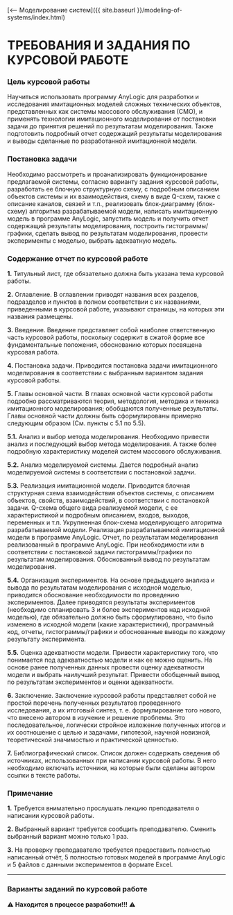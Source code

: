 [⟵ Моделирование систем]({{ site.baseurl }}/modeling-of-systems/index.html)

# **ТРЕБОВАНИЯ И ЗАДАНИЯ ПО КУРСОВОЙ РАБОТЕ**

### **Цель курсовой работы**
Научиться использовать программу AnyLogic для разработки и исследования имитационных моделей сложных технических объектов, представленных как системы массового обслуживания (СМО), и применять технологии имитационного моделирования от постановки задачи до принятия решений по результатам моделирования. Также подготовить подробный отчет содержащий результаты моделирования и выводы сделанные по разработанной имитационной модели.

### **Постановка задачи**
Необходимо рассмотреть и проанализировать функционирование предлагаемой системы, согласно варианту задания курсовой работы, разработать ее блочную структурную схему, с подробным описанием объектов системы и их взаимодействия, схему в виде Q-схем, также с описание каналов, связей и т.п., реализовать блок-диаграмму (блок-схему) алгоритма разрабатываемой модели, написать имитационную модель в программе AnyLogic, запустить модель и получить отчет содержащий результаты моделирования, построить гистограммы/графики, сделать вывод по результатам моделирования, провести эксперименты с моделью, выбрать адекватную модель. 

### **Содержание отчет по курсовой работе**
**1.** Титульный лист, где обязательно должна быть указана тема курсовой работы.

**2.** Оглавление. В оглавлении приводят названия всех разделов, подразделов и пунктов в полном соответствии с их названиями, приведенными в курсовой работе, указывают страницы, на которых эти названия размещены.

**3.** Введение. Введение представляет собой наиболее ответственную часть курсовой работы, поскольку содержит в сжатой форме все фундаментальные положения, обоснованию которых посвящена курсовая работа.

**4.** Постановка задачи. Приводится постановка задачи имитационного моделирования в соответствии с выбранным вариантом задания курсовой работы.

**5.** Главы основной части. В главах основной части курсовой работы подробно рассматриваются теория, методология, методика и техника имитационного моделирования; обобщаются полученные результаты. Главы основной части должны быть сформулированы примерно следующим образом (См. пункты с 5.1 по 5.5).

**5.1.** Анализ и выбор метода моделирования. Необходимо привести анализ и последующий выбор метода моделирования. А также более подробную характеристику моделей систем массового обслуживания.

**5.2.** Анализ моделируемой системы. Дается подробный анализ моделируемой системы в соответствии с постановкой задачи.

**5.3.** Реализация имитационной модели. Приводится блочная структурная схема взаимодействия объектов системы, с описанием объектов, свойств, взаимодействий, в соответствии с постановкой задачи. Q-схема общего вида реализуемой модели, с ее характеристикой и подробным описанием, входов, выходов, переменных и т.п. Укрупненная блок-схема моделирующего алгоритма разрабатываемой модели. Реализация разрабатываемой имитационной модели в программе AnyLogic. Отчет, по результатам моделирования реализованный в программе AnyLogic. При необходимости или в соответствии с постановкой задачи гистограммы/графики по результатам моделирования. Обоснованный вывод по результатам моделирования.

**5.4.** Организация экспериментов. На основе предыдущего анализа и вывода по результатам моделирования с исходной моделью, приводится обоснование необходимости по проведению экспериментов. Далее приводятся результаты экспериментов (необходимо спланировать 3 и более экспериментов над исходной моделью), где обязательно должно быть сформулировано, что было изменено в исходной модели (какие характеристики), программный код, отчеты, гистограммы/графики и обоснованные выводы по каждому результату эксперимента.

**5.5.** Оценка адекватности модели. Привести характеристику того, что понимается под адекватностью модели и как ее можно оценить. На основе ранее полученных данных провести оценку адекватности модели и выбрать наилучший результат. Привести обобщенный вывод по результатам экспериментов и оценки адекватности.

**6.** Заключение. Заключение курсовой работы представляет собой не простой перечень полученных результатов проведенного исследования, а их итоговый синтез, т. е. формулирование того нового, что внесено автором в изучение и решение проблемы. Это последовательное, логически стройное изложение полученных итогов и их соотношение с целью и задачами, гипотезой, научной новизной, теоретической значимостью и практической ценностью.

**7.** Библиографический список. Список должен содержать сведения об источниках, использованных при написании курсовой работы. В него необходимо включать источники, на которые были сделаны автором ссылки в тексте работы.

### **Примечание**
**1.** Требуется внимательно прослушать лекцию преподавателя о написании курсовой работы.

**2.** Выбранный вариант требуется сообщить преподавателю. Сменить выбранный вариант можно только 1 раз.

**3.** На проверку преподавателю требуется предоставить полностью написанный отчёт, 5 полностью готовых моделей в программе AnyLogic и 5 файлов с данными экспериментов в формате Excel.

---

### **Варианты заданий по курсовой работе**

⚠️ **Находится в процессе разработки!!!** ⚠️
